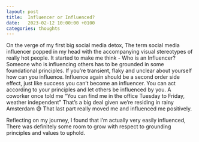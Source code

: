 ```yaml
---
layout: post
title:  Influencer or Influenced?
date:   2023-02-12 10:00:00 +0100
categories: thoughts
---
```


On the verge of my first big social media detox, The term social media influencer popped in my head with the accompanying visual stereotypes of really hot people. It started to make me think - Who is an Influencer? Someone who is influencing others has to be grounded in some foundational principles. If you’re transient, flaky and unclear about yourself how can you influence. Influence again should be a second order side effect, just like success you can’t become an influencer. You can act according to your principles and let others be influenced by you. A coworker once told me “You can find me in the office Tuesday to Friday, weather independent” That’s a big deal given we’re residing in rainy Amsterdam 😅 That last part really moved me and influenced me positively. 

Reflecting on my journey, I found that I’m actually very easily influenced, There was definitely some room to grow with respect to grounding principles and values to uphold.
